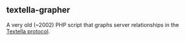## textella-grapher

A very old (~2002) PHP script that graphs server relationships in the [Textella
protocol](https://www.youtube.com/watch?v=SoMr6ANeiGw).
